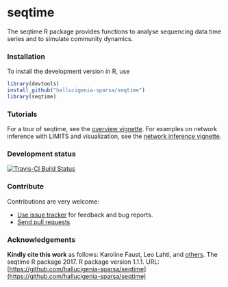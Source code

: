 # seqtime

The seqtime R package provides functions to analyse sequencing data time series and to simulate community dynamics.


### Installation

To install the development version in R, use

```r
library(devtools)  
install_github("hallucigenia-sparsa/seqtime")  
library(seqtime)  
```

### Tutorials

For a tour of seqtime, see the [overview vignette](http://hallucigenia-sparsa.github.io/seqtime/articles/seqtime_tour.html).
For examples on network inference with LIMITS and visualization, see the [network inference vignette](http://hallucigenia-sparsa.github.io/seqtime/articles/network_inference.html).

### Development status

[![Travis-CI Build Status](https://travis-ci.org/hallucigenia-sparsa/seqtime.svg?branch=master)](https://travis-ci.org/hallucigenia-sparsa/seqtime)

### Contribute

Contributions are very welcome:

  * [Use issue tracker](https://github.com/hallucigenia-sparsa/seqtime/issues) for feedback and bug reports.
  * [Send pull requests](https://github.com/hallucigenia-sparsa/seqtime/)


### Acknowledgements

**Kindly cite this work** as follows: Karoline Faust, Leo Lahti, and [others](https://github.com/hallucigenia-sparsa/seqtime/graphs/contributors). The seqtime R package 2017. R package version 1.1.1. URL: [https://github.com/hallucigenia-sparsa/seqtime](https://github.com/hallucigenia-sparsa/seqtime)







